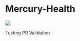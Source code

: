 # Mercury-Health
[<img src="https://srinidhikn.visualstudio.com/_apis/public/build/definitions/afd44333-0ba9-418f-97d3-6124ae30d1ae/28/badge"/>](https://srinidhikn.visualstudio.com/MercuryHealth/_build/index?definitionId=28)


Testing PR Validation
